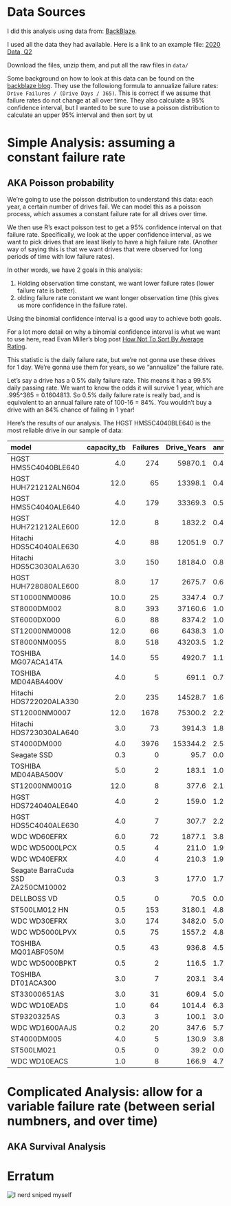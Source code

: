 Data Sources
============

I did this analysis using data from:
[BackBlaze](https://www.backblaze.com/b2/hard-drive-test-data.html#downloading-the-raw-hard-drive-test-data).

I used all the data they had available. Here is a link to an example
file: [2020 Data,
Q2](https://f001.backblazeb2.com/file/Backblaze-Hard-Drive-Data/data_Q2_2020.zip)

Download the files, unzip them, and put all the raw files in `data/`

Some background on how to look at this data can be found on the
[backblaze
blog](https://www.backblaze.com/blog/backblaze-hard-drive-stats-q1-2020/).
They use the followiong formula to annualize failure rates:
`Drive Failures / (Drive Days / 365)`. This is correct if we assume that
failure rates do not change at all over time. They also calculate a 95%
confidence interval, but I wanted to be sure to use a poisson
distribution to calculate an upper 95% interval and then sort by ut

Simple Analysis: assuming a constant failure rate
=================================================

AKA Poisson probability
-----------------------

We’re going to use the poisson distribution to understand this data:
each year, a certain number of drives fail. We can model this as a
poisson process, which assumes a constant failure rate for all drives
over time.

We then use R’s exact poisson test to get a 95% confidence interval on
that failure rate. Specifically, we look at the upper confidence
interval, as we want to pick drives that are least likely to have a high
failure rate. (Another way of saying this is that we want drives that
were observed for long periods of time with low failure rates).

In other words, we have 2 goals in this analysis:  
1. Holding observation time constant, we want lower failure rates (lower
failure rate is better).  
2. olding failure rate constant we want longer observation time (this
gives us more confidence in the failure rate).

Using the binomial confidence interval is a good way to achieve both
goals.

For a lot more detail on why a binomial confidence interval is what we
want to use here, read Evan Miller’s blog post [How Not To Sort By
Average
Rating](https://www.evanmiller.org/how-not-to-sort-by-average-rating.html).

This statistic is the daily failure rate, but we’re not gonna use these
drives for 1 day. We’re gonna use them for years, so we “annualize” the
failure rate.

Let’s say a drive has a 0.5% daily failure rate. This means it has a
99.5% daily passing rate. We want to know the odds it will survive 1
year, which are .995^365 = 0.1604813. So 0.5% daily failure rate is
really bad, and is equivalent to an annual failure rate of 100-16 = 84%.
You wouldn’t buy a drive with an 84% chance of failing in 1 year!

Here’s the results of our analysis. The HGST HMS5C4040BLE640 is the most
reliable drive in our sample of data:

<table>
<thead>
<tr class="header">
<th style="text-align: left;">model</th>
<th style="text-align: right;">capacity_tb</th>
<th style="text-align: right;">Failures</th>
<th style="text-align: right;">Drive_Years</th>
<th style="text-align: left;">annual_drive_fail_rate</th>
<th style="text-align: left;">ci_95</th>
</tr>
</thead>
<tbody>
<tr class="odd">
<td style="text-align: left;">HGST HMS5C4040BLE640</td>
<td style="text-align: right;">4.0</td>
<td style="text-align: right;">274</td>
<td style="text-align: right;">59870.1</td>
<td style="text-align: left;">0.46%</td>
<td style="text-align: left;">0.52%</td>
</tr>
<tr class="even">
<td style="text-align: left;">HGST HUH721212ALN604</td>
<td style="text-align: right;">12.0</td>
<td style="text-align: right;">65</td>
<td style="text-align: right;">13398.1</td>
<td style="text-align: left;">0.49%</td>
<td style="text-align: left;">0.62%</td>
</tr>
<tr class="odd">
<td style="text-align: left;">HGST HMS5C4040ALE640</td>
<td style="text-align: right;">4.0</td>
<td style="text-align: right;">179</td>
<td style="text-align: right;">33369.3</td>
<td style="text-align: left;">0.54%</td>
<td style="text-align: left;">0.62%</td>
</tr>
<tr class="even">
<td style="text-align: left;">HGST HUH721212ALE600</td>
<td style="text-align: right;">12.0</td>
<td style="text-align: right;">8</td>
<td style="text-align: right;">1832.2</td>
<td style="text-align: left;">0.44%</td>
<td style="text-align: left;">0.86%</td>
</tr>
<tr class="odd">
<td style="text-align: left;">Hitachi HDS5C4040ALE630</td>
<td style="text-align: right;">4.0</td>
<td style="text-align: right;">88</td>
<td style="text-align: right;">12051.9</td>
<td style="text-align: left;">0.73%</td>
<td style="text-align: left;">0.90%</td>
</tr>
<tr class="even">
<td style="text-align: left;">Hitachi HDS5C3030ALA630</td>
<td style="text-align: right;">3.0</td>
<td style="text-align: right;">150</td>
<td style="text-align: right;">18184.0</td>
<td style="text-align: left;">0.82%</td>
<td style="text-align: left;">0.97%</td>
</tr>
<tr class="odd">
<td style="text-align: left;">HGST HUH728080ALE600</td>
<td style="text-align: right;">8.0</td>
<td style="text-align: right;">17</td>
<td style="text-align: right;">2675.7</td>
<td style="text-align: left;">0.64%</td>
<td style="text-align: left;">1.02%</td>
</tr>
<tr class="even">
<td style="text-align: left;">ST10000NM0086</td>
<td style="text-align: right;">10.0</td>
<td style="text-align: right;">25</td>
<td style="text-align: right;">3347.4</td>
<td style="text-align: left;">0.75%</td>
<td style="text-align: left;">1.10%</td>
</tr>
<tr class="odd">
<td style="text-align: left;">ST8000DM002</td>
<td style="text-align: right;">8.0</td>
<td style="text-align: right;">393</td>
<td style="text-align: right;">37160.6</td>
<td style="text-align: left;">1.06%</td>
<td style="text-align: left;">1.17%</td>
</tr>
<tr class="even">
<td style="text-align: left;">ST6000DX000</td>
<td style="text-align: right;">6.0</td>
<td style="text-align: right;">88</td>
<td style="text-align: right;">8374.2</td>
<td style="text-align: left;">1.05%</td>
<td style="text-align: left;">1.29%</td>
</tr>
<tr class="odd">
<td style="text-align: left;">ST12000NM0008</td>
<td style="text-align: right;">12.0</td>
<td style="text-align: right;">66</td>
<td style="text-align: right;">6438.3</td>
<td style="text-align: left;">1.03%</td>
<td style="text-align: left;">1.30%</td>
</tr>
<tr class="even">
<td style="text-align: left;">ST8000NM0055</td>
<td style="text-align: right;">8.0</td>
<td style="text-align: right;">518</td>
<td style="text-align: right;">43203.5</td>
<td style="text-align: left;">1.20%</td>
<td style="text-align: left;">1.31%</td>
</tr>
<tr class="odd">
<td style="text-align: left;">TOSHIBA MG07ACA14TA</td>
<td style="text-align: right;">14.0</td>
<td style="text-align: right;">55</td>
<td style="text-align: right;">4920.7</td>
<td style="text-align: left;">1.12%</td>
<td style="text-align: left;">1.45%</td>
</tr>
<tr class="even">
<td style="text-align: left;">TOSHIBA MD04ABA400V</td>
<td style="text-align: right;">4.0</td>
<td style="text-align: right;">5</td>
<td style="text-align: right;">691.1</td>
<td style="text-align: left;">0.72%</td>
<td style="text-align: left;">1.69%</td>
</tr>
<tr class="odd">
<td style="text-align: left;">Hitachi HDS722020ALA330</td>
<td style="text-align: right;">2.0</td>
<td style="text-align: right;">235</td>
<td style="text-align: right;">14528.7</td>
<td style="text-align: left;">1.62%</td>
<td style="text-align: left;">1.84%</td>
</tr>
<tr class="even">
<td style="text-align: left;">ST12000NM0007</td>
<td style="text-align: right;">12.0</td>
<td style="text-align: right;">1678</td>
<td style="text-align: right;">75300.2</td>
<td style="text-align: left;">2.23%</td>
<td style="text-align: left;">2.34%</td>
</tr>
<tr class="odd">
<td style="text-align: left;">Hitachi HDS723030ALA640</td>
<td style="text-align: right;">3.0</td>
<td style="text-align: right;">73</td>
<td style="text-align: right;">3914.3</td>
<td style="text-align: left;">1.86%</td>
<td style="text-align: left;">2.34%</td>
</tr>
<tr class="even">
<td style="text-align: left;">ST4000DM000</td>
<td style="text-align: right;">4.0</td>
<td style="text-align: right;">3976</td>
<td style="text-align: right;">153344.2</td>
<td style="text-align: left;">2.59%</td>
<td style="text-align: left;">2.67%</td>
</tr>
<tr class="odd">
<td style="text-align: left;">Seagate SSD</td>
<td style="text-align: right;">0.3</td>
<td style="text-align: right;">0</td>
<td style="text-align: right;">95.7</td>
<td style="text-align: left;">0.00%</td>
<td style="text-align: left;">3.85%</td>
</tr>
<tr class="even">
<td style="text-align: left;">TOSHIBA MD04ABA500V</td>
<td style="text-align: right;">5.0</td>
<td style="text-align: right;">2</td>
<td style="text-align: right;">183.1</td>
<td style="text-align: left;">1.09%</td>
<td style="text-align: left;">3.95%</td>
</tr>
<tr class="odd">
<td style="text-align: left;">ST12000NM001G</td>
<td style="text-align: right;">12.0</td>
<td style="text-align: right;">8</td>
<td style="text-align: right;">377.6</td>
<td style="text-align: left;">2.12%</td>
<td style="text-align: left;">4.17%</td>
</tr>
<tr class="even">
<td style="text-align: left;">HGST HDS724040ALE640</td>
<td style="text-align: right;">4.0</td>
<td style="text-align: right;">2</td>
<td style="text-align: right;">159.0</td>
<td style="text-align: left;">1.26%</td>
<td style="text-align: left;">4.54%</td>
</tr>
<tr class="odd">
<td style="text-align: left;">HGST HDS5C4040ALE630</td>
<td style="text-align: right;">4.0</td>
<td style="text-align: right;">7</td>
<td style="text-align: right;">307.7</td>
<td style="text-align: left;">2.27%</td>
<td style="text-align: left;">4.69%</td>
</tr>
<tr class="even">
<td style="text-align: left;">WDC WD60EFRX</td>
<td style="text-align: right;">6.0</td>
<td style="text-align: right;">72</td>
<td style="text-align: right;">1877.1</td>
<td style="text-align: left;">3.84%</td>
<td style="text-align: left;">4.83%</td>
</tr>
<tr class="odd">
<td style="text-align: left;">WDC WD5000LPCX</td>
<td style="text-align: right;">0.5</td>
<td style="text-align: right;">4</td>
<td style="text-align: right;">211.0</td>
<td style="text-align: left;">1.90%</td>
<td style="text-align: left;">4.85%</td>
</tr>
<tr class="even">
<td style="text-align: left;">WDC WD40EFRX</td>
<td style="text-align: right;">4.0</td>
<td style="text-align: right;">4</td>
<td style="text-align: right;">210.3</td>
<td style="text-align: left;">1.90%</td>
<td style="text-align: left;">4.87%</td>
</tr>
<tr class="odd">
<td style="text-align: left;">Seagate BarraCuda SSD ZA250CM10002</td>
<td style="text-align: right;">0.3</td>
<td style="text-align: right;">3</td>
<td style="text-align: right;">177.0</td>
<td style="text-align: left;">1.70%</td>
<td style="text-align: left;">4.95%</td>
</tr>
<tr class="even">
<td style="text-align: left;">DELLBOSS VD</td>
<td style="text-align: right;">0.5</td>
<td style="text-align: right;">0</td>
<td style="text-align: right;">70.5</td>
<td style="text-align: left;">0.00%</td>
<td style="text-align: left;">5.23%</td>
</tr>
<tr class="odd">
<td style="text-align: left;">ST500LM012 HN</td>
<td style="text-align: right;">0.5</td>
<td style="text-align: right;">153</td>
<td style="text-align: right;">3180.1</td>
<td style="text-align: left;">4.81%</td>
<td style="text-align: left;">5.64%</td>
</tr>
<tr class="even">
<td style="text-align: left;">WDC WD30EFRX</td>
<td style="text-align: right;">3.0</td>
<td style="text-align: right;">174</td>
<td style="text-align: right;">3482.0</td>
<td style="text-align: left;">5.00%</td>
<td style="text-align: left;">5.80%</td>
</tr>
<tr class="odd">
<td style="text-align: left;">WDC WD5000LPVX</td>
<td style="text-align: right;">0.5</td>
<td style="text-align: right;">75</td>
<td style="text-align: right;">1557.2</td>
<td style="text-align: left;">4.82%</td>
<td style="text-align: left;">6.04%</td>
</tr>
<tr class="even">
<td style="text-align: left;">TOSHIBA MQ01ABF050M</td>
<td style="text-align: right;">0.5</td>
<td style="text-align: right;">43</td>
<td style="text-align: right;">936.8</td>
<td style="text-align: left;">4.59%</td>
<td style="text-align: left;">6.18%</td>
</tr>
<tr class="odd">
<td style="text-align: left;">WDC WD5000BPKT</td>
<td style="text-align: right;">0.5</td>
<td style="text-align: right;">2</td>
<td style="text-align: right;">116.5</td>
<td style="text-align: left;">1.72%</td>
<td style="text-align: left;">6.20%</td>
</tr>
<tr class="even">
<td style="text-align: left;">TOSHIBA DT01ACA300</td>
<td style="text-align: right;">3.0</td>
<td style="text-align: right;">7</td>
<td style="text-align: right;">203.1</td>
<td style="text-align: left;">3.45%</td>
<td style="text-align: left;">7.10%</td>
</tr>
<tr class="odd">
<td style="text-align: left;">ST33000651AS</td>
<td style="text-align: right;">3.0</td>
<td style="text-align: right;">31</td>
<td style="text-align: right;">609.4</td>
<td style="text-align: left;">5.09%</td>
<td style="text-align: left;">7.22%</td>
</tr>
<tr class="even">
<td style="text-align: left;">WDC WD10EADS</td>
<td style="text-align: right;">1.0</td>
<td style="text-align: right;">64</td>
<td style="text-align: right;">1014.4</td>
<td style="text-align: left;">6.31%</td>
<td style="text-align: left;">8.06%</td>
</tr>
<tr class="odd">
<td style="text-align: left;">ST9320325AS</td>
<td style="text-align: right;">0.3</td>
<td style="text-align: right;">3</td>
<td style="text-align: right;">100.1</td>
<td style="text-align: left;">3.00%</td>
<td style="text-align: left;">8.76%</td>
</tr>
<tr class="even">
<td style="text-align: left;">WDC WD1600AAJS</td>
<td style="text-align: right;">0.2</td>
<td style="text-align: right;">20</td>
<td style="text-align: right;">347.6</td>
<td style="text-align: left;">5.75%</td>
<td style="text-align: left;">8.89%</td>
</tr>
<tr class="odd">
<td style="text-align: left;">ST4000DM005</td>
<td style="text-align: right;">4.0</td>
<td style="text-align: right;">5</td>
<td style="text-align: right;">130.9</td>
<td style="text-align: left;">3.82%</td>
<td style="text-align: left;">8.92%</td>
</tr>
<tr class="even">
<td style="text-align: left;">ST500LM021</td>
<td style="text-align: right;">0.5</td>
<td style="text-align: right;">0</td>
<td style="text-align: right;">39.2</td>
<td style="text-align: left;">0.00%</td>
<td style="text-align: left;">9.42%</td>
</tr>
<tr class="odd">
<td style="text-align: left;">WDC WD10EACS</td>
<td style="text-align: right;">1.0</td>
<td style="text-align: right;">8</td>
<td style="text-align: right;">166.9</td>
<td style="text-align: left;">4.79%</td>
<td style="text-align: left;">9.45%</td>
</tr>
</tbody>
</table>

Complicated Analysis: allow for a variable failure rate (between serial numbners, and over time)
================================================================================================

AKA Survival Analysis
---------------------

Erratum
=======

![I nerd sniped myself](https://imgs.xkcd.com/comics/nerd_sniping.png)
